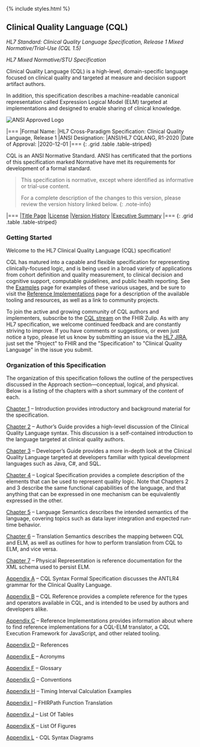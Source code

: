 {% include styles.html %}

## Clinical Quality Language (CQL)

*HL7 Standard: Clinical Quality Language Specification, Release 1 Mixed Normative/Trial-Use (CQL 1.5)*

*HL7 Mixed Normative/STU Specification*

Clinical Quality Language (CQL) is a high-level, domain-specific language focused on clinical quality and targeted at measure and decision support artifact authors.

In addition, this specification describes a machine-readable canonical representation called Expression Logical Model (ELM) targeted at implementations and designed to enable sharing of clinical knowledge.

![ANSI Approved Logo](assets/images/ansi-approved.gif)

|===
|Formal Name: |HL7 Cross-Paradigm Specification: Clinical Quality Language, Release 1
|ANSI Designation: |ANSI/HL7 CQLANG, R1-2020
|Date of Approval: |2020-12-01
|===
{: .grid .table .table-striped}

CQL is an ANSI Normative Standard. ANSI has certificated that the portions of this specification marked Normative have met its requirements for development of a formal standard.

> This specification is normative, except where identified as informative or trial-use content.
>
> For a complete description of the changes to this version, please review the version history linked below.
{: .note-info}

|===
|[Title Page](title.html) |[License](license.html) |[Version History](http://cql.hl7.org/history.html) |[Executive Summary](00-executivesummary.html)
|===
{: .grid .table .table-striped}

### Getting Started

Welcome to the HL7 Clinical Quality Language (CQL) specification!

CQL has matured into a capable and flexible specification for representing clinically-focused logic, and is being used in a broad variety of applications from cohort definition and quality measurement, to clinical decision and cognitive support, computable guidelines, and public health reporting. See the [Examples](examples.html) page for examples of these various usages, and be sure to visit the [Reference Implementations](10-c-referenceimplementations.html) page for a description of the available tooling and resources, as well as a link to community projects.

To join the active and growing community of CQL authors and implementers, subscribe to the [CQL stream](https://chat.fhir.org/#narrow/stream/179220-cql) on the FHIR Zulip. As with any HL7 specification, we welcome continued feedback and are constantly striving to improve. If you have comments or suggestions, or even just notice a typo, please let us know by submitting an issue via the [HL7 JIRA](http://jira.hl7.org), just set the "Project" to FHIR and the "Specification" to "Clinical Quality Language" in the issue you submit.

### Organization of this Specification

The organization of this specification follows the outline of the perspectives discussed in the Approach section—conceptual, logical, and physical. Below is a listing of the chapters with a short summary of the content of each.

[Chapter 1](01-introduction.html) – Introduction provides introductory and background material for the specification.

[Chapter 2](02-authorsguide.html) – Author’s Guide provides a high-level discussion of the Clinical Quality Language syntax. This discussion is a self-contained introduction to the language targeted at clinical quality authors.

[Chapter 3](03-developersguide.html) – Developer’s Guide provides a more in-depth look at the Clinical Quality Language targeted at developers familiar with typical development languages such as Java, C#, and SQL.

[Chapter 4](04-logicalspecification.html) – Logical Specification provides a complete description of the elements that can be used to represent quality logic. Note that Chapters 2 and 3 describe the same functional capabilities of the language, and that anything that can be expressed in one mechanism can be equivalently expressed in the other.

[Chapter 5](05-languagesemantics.html) – Language Semantics describes the intended semantics of the language, covering topics such as data layer integration and expected run-time behavior.

[Chapter 6](06-translationsemantics.html) – Translation Semantics describes the mapping between CQL and ELM, as well as outlines for how to perform translation from CQL to ELM, and vice versa.

[Chapter 7](07-physicalrepresentation.html) – Physical Representation is reference documentation for the XML schema used to persist ELM.

[Appendix A](08-a-cqlsyntax.html) – CQL Syntax Formal Specification discusses the ANTLR4 grammar for the Clinical Quality Language.

[Appendix B](09-b-cqlreference.html) – CQL Reference provides a complete reference for the types and operators available in CQL, and is intended to be used by authors and developers alike.

[Appendix C](10-c-referenceimplementations.html) – Reference Implementations provides information about where to find reference implementations for a CQL-ELM translator, a CQL Execution Framework for JavaScript, and other related tooling.

[Appendix D](11-d-references.html) – References

[Appendix E](12-e-acronyms.html) – Acronyms

[Appendix F](13-f-glossary.html) – Glossary

[Appendix G](14-g-formattingconventions.html) – Conventions

[Appendix H](15-h-timeintervalcalculations.html) – Timing Interval Calculation Examples

[Appendix I](16-i-fhirpathtranslation.html) – FHIRPath Function Translation

[Appendix J](17-j-listoftables.html) – List Of Tables

[Appendix K](18-k-listoffigures.html) – List Of Figures

[Appendix L](19-l-cqlsyntaxdiagrams.html) - CQL Syntax Diagrams
